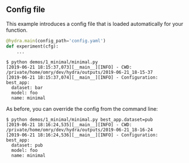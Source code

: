 ## Config file
This example introduces a config file that is loaded automatically for your function.

```python
@hydra.main(config_path='config.yaml')
def experiment(cfg):
    ...
```

```text
$ python demos/1_minimal/minimal.py
[2019-06-21 18:15:37,073][__main__][INFO] - CWD: /private/home/omry/dev/hydra/outputs/2019-06-21_18-15-37
[2019-06-21 18:15:37,074][__main__][INFO] - Configuration:
best_app:
  dataset: bar
  model: foo
  name: minimal
```

As before, you can override the config from the command line:
```text
$ python demos/1_minimal/minimal.py best_app.dataset=pub
[2019-06-21 18:16:24,535][__main__][INFO] - CWD: /private/home/omry/dev/hydra/outputs/2019-06-21_18-16-24
[2019-06-21 18:16:24,536][__main__][INFO] - Configuration:
best_app:
  dataset: pub
  model: foo
  name: minimal
```